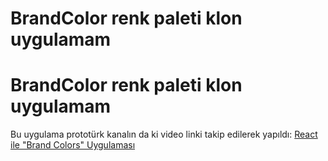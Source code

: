 # BrandColor renk paleti klon uygulamam


# BrandColor renk paleti klon uygulamam

Bu uygulama prototürk kanalın da ki video linki takip edilerek yapıldı: [React ile "Brand Colors" Uygulaması](https://youtu.be/tJNltOn-2Yg?list=PLfAfrKyDRWrEkpnC6STed0iVBBZzw5mGj)
